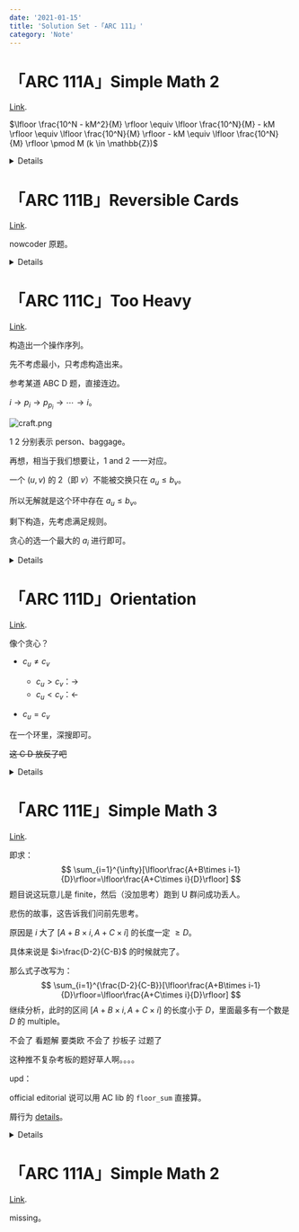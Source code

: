 ```yaml
---
date: '2021-01-15'
title: 'Solution Set -「ARC 111」'
category: 'Note'
---
```


# 「ARC 111A」Simple Math 2

[Link](https://atcoder.jp/contests/arc111/tasks/arc111_a?lang=en).

$\lfloor \frac{10^N - kM^2}{M} \rfloor \equiv \lfloor \frac{10^N}{M} - kM \rfloor \equiv \lfloor \frac{10^N}{M} \rfloor - kM \equiv \lfloor \frac{10^N}{M} \rfloor \pmod M (k \in \mathbb{Z})$

<details>

```cpp
#include <iostream>

using i64 = long long;

int cpow ( int bas, i64 idx, const int p ) {
	int res = 1;
	while ( idx ) {
		if ( idx & 1 )	res = ( i64 )res * bas % p;
		bas = ( i64 )bas * bas % p, idx >>= 1;
	}
	return res;
}

int main () {
	std::ios::sync_with_stdio ( 0 ); std::cin.tie ( 0 ); std::cout.tie ( 0 );
	i64 n; int m; std::cin >> n >> m;
	std::cout << ( cpow ( 10, n, m * m ) / m ) % m << '\n';
	return 0;
}
```

</details>

# 「ARC 111B」Reversible Cards

[Link](https://atcoder.jp/contests/arc111/tasks/arc111_b?lang=en).

nowcoder 原题。

<details>

```cpp
#include<cstdio>
int n,cab[400010],fa[400010],a,b,ans;
int findset(int x)
{
	if(fa[x])	return fa[x]=findset(fa[x]);
	else	return x;
}
int main()
{
	scanf("%d",&n);
	for(int i=1;i<=n;++i)
	{
		scanf("%d%d",&a,&b);
		a=findset(a);
		b=findset(b);
		if((a^b)&&(!cab[a]||!cab[b]))
		{
			fa[a]=b;
			cab[b]|=cab[a];
			ans++;
		}
		else if(!cab[a])
		{
			cab[a]=1;
			ans++;
		}
	}
	printf("%d\n",ans);
	return 0;
}
```

</details>

# 「ARC 111C」Too Heavy

[Link](https://atcoder.jp/contests/arc111/tasks/arc111_c?lang=en).

构造出一个操作序列。

先不考虑最小，只考虑构造出来。

参考某道 ABC D 题，直接连边。

$i\rightarrow p_{i}\rightarrow p_{p_{i}}\rightarrow\cdots\rightarrow i$。

![craft.png](http://61.186.173.89:2019/2021/01/13/93b01537c1307.png)

$1\ 2$ 分别表示 person、baggage。

再想，相当于我们想要让，$1$ and $2$ 一一对应。

一个 $(u,v)$ 的 $2$（即 $v$）不能被交换只在 $a_{u}\le b_{v}$。

所以无解就是这个环中存在 $a_{u}\le b_{v}$。

剩下构造，先考虑满足规则。

贪心的选一个最大的 $a_{i}$ 进行即可。

<details>

```cpp
#include<queue>
#include<cstdio>
#include<algorithm>
using namespace std;
vector<pair<int,int> > ans;
int n,a[200010],b[200010],p[200010],rev[200010],vis[200010];
int main()
{
	scanf("%d",&n);
	for(int i=1;i<=n;++i)	scanf("%d",&a[i]);
	for(int i=1;i<=n;++i)	scanf("%d",&b[i]);
	for(int i=1;i<=n;++i)
	{
		scanf("%d",&p[i]);
		rev[p[i]]=i;
	}
	vector<int> per;
	for(int i=1;i<=n;++i)
	{
		if(p[i]^i)
		{
			if(a[rev[i]]<=b[i])
			{
				printf("-1\n");
				return 0;
			}
			if(!vis[i])
			{
				vis[i]=1;
				per.clear();
				per.push_back(i);
				for(int j=p[i];j^i;j=p[j])
				{
					if(a[rev[j]]<=b[j])
					{
						printf("-1\n");
						return 0;
					}
					vis[j]=1;
					per.push_back(j);
				}
				int pos=0,val=0;
				for(int j=0;j<per.size();++j)
				{
					if(a[per[pos]]<=a[per[j]])
					{
						pos=j;
						val=per[j];
					}
				}
				for(int j=pos+1;j<per.size();++j)	ans.push_back(make_pair(val,per[j]));
				for(int j=0;j<pos;++j)	ans.push_back(make_pair(val,per[j]));
			}
		}
	}
	printf("%d\n",ans.size());
	for(int i=0;i<ans.size();++i)	printf("%d %d\n",ans[i].first,ans[i].second);
	return 0;
}
```

</details>

# 「ARC 111D」Orientation

[Link](https://atcoder.jp/contests/arc111/tasks/arc111_d?lang=en).

像个贪心？

- $c_{u}\neq c_{v}$

  - $c_{u}>c_{v}$：$\rightarrow$
  - $c_{u}<c_{v}$：$\leftarrow$
- $c_{u}=c_{v}$

在一个环里，深搜即可。

~~这 C D 放反了吧~~

<details>

```cpp
#include<queue>
#include<cstdio>
#include<string>
#include<algorithm>
using namespace std;
vector<pair<int,int> > e[110];
vector<string> ans;
int n,m,c[110],eve[110][110],vis[110];
void dfs(int x)
{
	vis[x]=1;
	for(int i=1;i<=n;++i)
	{
		if(eve[x][i])
		{
			eve[i][x]=0;
			if(!vis[i])	dfs(i);
		}
	}
}
int main()
{
	scanf("%d%d",&n,&m);
	for(int i=1;i<=m;++i)
	{
		int u,v;
		scanf("%d%d",&u,&v);
		e[u].push_back(make_pair(v,i));
	}
	for(int i=1;i<=n;++i)	scanf("%d",&c[i]);
	ans.resize(m);
	for(int i=1;i<=n;++i)
	{
		for(int j=0;j<e[i].size();++j)
		{
			int y=e[i][j].first,id=e[i][j].second-1;
			if(c[i]>c[y])	ans[id]="->";
			else if(c[i]<c[y])	ans[id]="<-";
			else	eve[i][y]=eve[y][i]=1;
		}
	}
	for(int i=1;i<=n;++i)
	{
		for(int j=0;j<e[i].size();++j)
		{
			int y=e[i][j].first,id=e[i][j].second-1;
			dfs(i);
			if(eve[i][y])	ans[id]="->";
			else if(eve[y][i])	ans[id]="<-";
		}
	}
	for(int i=0;i<ans.size();++i)	printf("%s\n",ans[i].c_str());
	return 0;
}
```

</details>

# 「ARC 111E」Simple Math 3

[Link](https://atcoder.jp/contests/arc111/tasks/arc111_e?lang=en).

即求：
$$
\sum_{i=1}^{\infty}[\lfloor\frac{A+B\times i-1}{D}\rfloor=\lfloor\frac{A+C\times i}{D}\rfloor]
$$
题目说这玩意儿是 finite，然后（没加思考）跑到 U 群问成功丢人。

悲伤的故事，这告诉我们问前先思考。

原因是 $i$ 大了 $[A+B\times i,A+C\times i]$ 的长度一定 $\ge D$。

具体来说是 $i>\frac{D-2}{C-B}$ 的时候就完了。

那么式子改写为：
$$
\sum_{i=1}^{\frac{D-2}{C-B}}[\lfloor\frac{A+B\times i-1}{D}\rfloor=\lfloor\frac{A+C\times i}{D}\rfloor]
$$
继续分析，此时的区间 $[A+B\times i,A+C\times i]$ 的长度小于 $D$，里面最多有一个数是 $D$ 的 multiple。

不会了 看题解 要类欧 不会了 抄板子 过题了

这种推不复杂考板的题好草人啊。。。。

upd：

official editorial 说可以用 AC lib 的 `floor_sum` 直接算。

屑行为 [details](https://zhuanlan.zhihu.com/p/343777907)。

<details>

```cpp
#include<cstdio>
int T;
long long a,b,c,d;
long long dfs(long long a,long long b,long long c,long long n)
{
	if(a>=c||b>=c)	return dfs(a%c,b%c,c,n)+(a/c)*(n+1)*n/2+(b/c)*(n+1);
	else if(a==0)	return 0;
	else	return (a*n+b)/c*n-dfs(c,c-b-1,a,(a*n+b)/c-1);
}
int main()
{
	scanf("%d",&T);
	while(T--)
	{
		scanf("%lld%lld%lld%lld",&a,&b,&c,&d);
		printf("%lld\n",(d-2)/(c-b)-dfs(c,a,d,(d-2)/(c-b))+dfs(b,a-1,d,(d-2)/(c-b)));
	}
	return 0;
}
```

</details>

# 「ARC 111A」Simple Math 2

[Link](https://atcoder.jp/contests/arc111/tasks/arc111_a?lang=en).

missing。